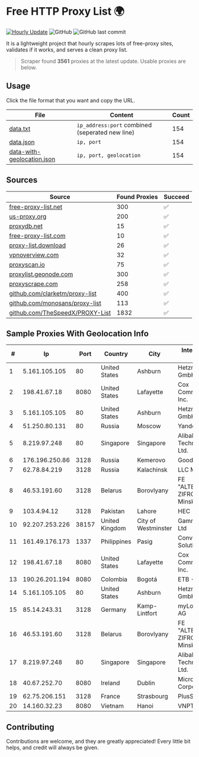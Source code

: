 
# Free HTTP Proxy List 🌍

[![Hourly Update](https://github.com/mertguvencli/http-proxy-list/actions/workflows/main.yml/badge.svg?branch=main)](https://github.com/mertguvencli/http-proxy-list/actions/workflows/main.yml)
![GitHub](https://img.shields.io/github/license/mertguvencli/http-proxy-list)
![GitHub last commit](https://img.shields.io/github/last-commit/mertguvencli/http-proxy-list)

It is a lightweight project that hourly scrapes lots of free-proxy sites, validates if it works, and serves a clean proxy list.


> Scraper found **3561** proxies at the latest update. Usable proxies are below.

## Usage

Click the file format that you want and copy the URL.


|File|Content|Count|
|----|-------|-----|
|[data.txt](https://raw.githubusercontent.com/mertguvencli/http-proxy-list/main/proxy-list/data.txt)|`ip_address:port` combined (seperated new line)|154|
|[data.json](https://raw.githubusercontent.com/mertguvencli/http-proxy-list/main/proxy-list/data.json)|`ip, port`|154|
|[data-with-geolocation.json](https://raw.githubusercontent.com/mertguvencli/http-proxy-list/main/proxy-list/data-with-geolocation.json)|`ip, port, geolocation`|154|

## Sources

|Source|Found Proxies|Succeed|
|------|-------------|-------|
|[free-proxy-list.net](https://free-proxy-list.net)|300|✅|
|[us-proxy.org](https://www.us-proxy.org)|200|✅|
|[proxydb.net](http://proxydb.net)|15|✅|
|[free-proxy-list.com](https://free-proxy-list.com/?page=&port=&type%5B%5D=http&type%5B%5D=https&up_time=0&search=Search)|10|✅|
|[proxy-list.download](https://www.proxy-list.download/HTTP)|26|✅|
|[vpnoverview.com](https://vpnoverview.com/privacy/anonymous-browsing/free-proxy-servers)|32|✅|
|[proxyscan.io](https://www.proxyscan.io)|75|✅|
|[proxylist.geonode.com](https://proxylist.geonode.com/api/proxy-list?limit=300&page=1&sort_by=lastChecked&sort_type=desc&protocols=http,https)|300|✅|
|[proxyscrape.com](https://api.proxyscrape.com/v2/?request=displayproxies&protocol=http&timeout=10000&country=all&ssl=all&anonymity=all)|258|✅|
|[github.com/clarketm/proxy-list](https://raw.githubusercontent.com/clarketm/proxy-list/master/proxy-list-raw.txt)|400|✅|
|[github.com/monosans/proxy-list](https://raw.githubusercontent.com/monosans/proxy-list/main/proxies/http.txt)|113|✅|
|[github.com/TheSpeedX/PROXY-List](https://raw.githubusercontent.com/TheSpeedX/PROXY-List/master/http.txt)|1832|✅|


## Sample Proxies With Geolocation Info

|#|Ip|Port|Country|City|Internet Service Provider|
|-|--|----|-------|----|-------------------------|
|1|5.161.105.105|80|United States|Ashburn|Hetzner Online GmbH|
|2|198.41.67.18|8080|United States|Lafayette|Cox Communications Inc.|
|3|5.161.105.105|80|United States|Ashburn|Hetzner Online GmbH|
|4|51.250.80.131|80|Russia|Moscow|Yandex.Cloud LLC|
|5|8.219.97.248|80|Singapore|Singapore|Alibaba (US) Technology Co., Ltd.|
|6|176.196.250.86|3128|Russia|Kemerovo|Goodline.info|
|7|62.78.84.219|3128|Russia|Kalachinsk|LLC Milecom|
|8|46.53.191.60|3128|Belarus|Borovlyany|FE "ALTERNATIVNAYA ZIFROVAYA SET" Minsk|
|9|103.4.94.12|3128|Pakistan|Lahore|HEC|
|10|92.207.253.226|38157|United Kingdom|City of Westminster|Gamma Telecom Ltd|
|11|161.49.176.173|1337|Philippines|Pasig|Converge ICT Solution Inc|
|12|198.41.67.18|8080|United States|Lafayette|Cox Communications Inc.|
|13|190.26.201.194|8080|Colombia|Bogotá|ETB - Colombia|
|14|5.161.105.105|80|United States|Ashburn|Hetzner Online GmbH|
|15|85.14.243.31|3128|Germany|Kamp-Lintfort|myLoc managed IT AG|
|16|46.53.191.60|3128|Belarus|Borovlyany|FE "ALTERNATIVNAYA ZIFROVAYA SET" Minsk|
|17|8.219.97.248|80|Singapore|Singapore|Alibaba (US) Technology Co., Ltd.|
|18|40.67.252.70|8080|Ireland|Dublin|Microsoft Corporation|
|19|62.75.206.151|3128|France|Strasbourg|PlusServer GmbH|
|20|14.160.32.23|8080|Vietnam|Hanoi|VNPT-VNNIC|



## Contributing

Contributions are welcome, and they are greatly appreciated! Every
little bit helps, and credit will always be given.

